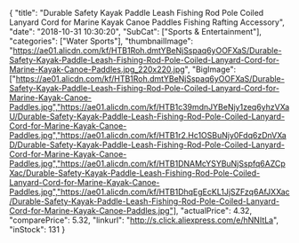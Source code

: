 {
	"title": "Durable Safety Kayak Paddle Leash Fishing Rod Pole Coiled Lanyard Cord for Marine Kayak Canoe Paddles Fishing Rafting Accessory",
	"date": "2018-10-31 10:30:20",
	"SubCat": ["Sports & Entertainment"],
	"categories": ["Water Sports"],
	"thumbnailImage": "https://ae01.alicdn.com/kf/HTB1Roh.dmtYBeNjSspaq6yOOFXaS/Durable-Safety-Kayak-Paddle-Leash-Fishing-Rod-Pole-Coiled-Lanyard-Cord-for-Marine-Kayak-Canoe-Paddles.jpg_220x220.jpg",
	"BigImage": ["https://ae01.alicdn.com/kf/HTB1Roh.dmtYBeNjSspaq6yOOFXaS/Durable-Safety-Kayak-Paddle-Leash-Fishing-Rod-Pole-Coiled-Lanyard-Cord-for-Marine-Kayak-Canoe-Paddles.jpg","https://ae01.alicdn.com/kf/HTB1c39mdnJYBeNjy1zeq6yhzVXaU/Durable-Safety-Kayak-Paddle-Leash-Fishing-Rod-Pole-Coiled-Lanyard-Cord-for-Marine-Kayak-Canoe-Paddles.jpg","https://ae01.alicdn.com/kf/HTB1r2.Hc1OSBuNjy0Fdq6zDnVXaD/Durable-Safety-Kayak-Paddle-Leash-Fishing-Rod-Pole-Coiled-Lanyard-Cord-for-Marine-Kayak-Canoe-Paddles.jpg","https://ae01.alicdn.com/kf/HTB1DNAMcYSYBuNjSspfq6AZCpXac/Durable-Safety-Kayak-Paddle-Leash-Fishing-Rod-Pole-Coiled-Lanyard-Cord-for-Marine-Kayak-Canoe-Paddles.jpg","https://ae01.alicdn.com/kf/HTB1DhqEgEcKL1JjSZFzq6AfJXXac/Durable-Safety-Kayak-Paddle-Leash-Fishing-Rod-Pole-Coiled-Lanyard-Cord-for-Marine-Kayak-Canoe-Paddles.jpg"],
	"actualPrice": 4.32,
	"comparePrice": 5.32,
	"linkurl": "http://s.click.aliexpress.com/e/hNNItLa",
	"inStock": 131
}
